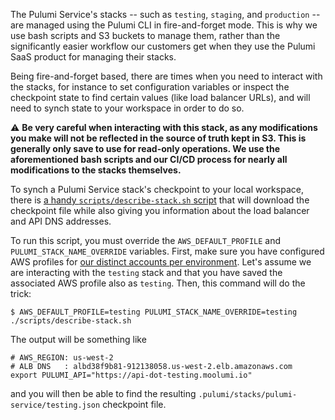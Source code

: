 The Pulumi Service's stacks -- such as `testing`, `staging`, and `production` -- are managed using the Pulumi CLI in fire-and-forget mode.  This is why we use bash scripts and S3 buckets to manage them, rather than the significantly easier workflow our customers get when they use the Pulumi SaaS product for managing their stacks.

Being fire-and-forget based, there are times when you need to interact with the stacks, for instance to set configuration variables or inspect the checkpoint state to find certain values (like load balancer URLs), and will need to synch state to your workspace in order to do so.

:warning: **Be very careful when interacting with this stack, as any modifications you make will not be reflected in the source of truth kept in S3.  This is generally only save to use for read-only operations.  We use the aforementioned bash scripts and our CI/CD process for nearly all modifications to the stacks themselves.**

To synch a Pulumi Service stack's checkpoint to your local workspace, there is [a handy `scripts/describe-stack.sh` script](https://github.com/pulumi/pulumi-service/blob/master/scripts/describe-stack.sh) that will download the checkpoint file while also giving you information about the load balancer and API DNS addresses.

To run this script, you must override the `AWS_DEFAULT_PROFILE` and `PULUMI_STACK_NAME_OVERRIDE` variables.  First, make sure you have configured AWS profiles for [our distinct accounts per environment](https://docs.google.com/document/d/1Do4YHOQSM6yxnXVef0dcsZ_8sqpOLm4w6Tri0KfzUFM/edit).  Let's assume we are interacting with the `testing` stack and that you have saved the associated AWS profile also as `testing`.  Then, this command will do the trick:

```
$ AWS_DEFAULT_PROFILE=testing PULUMI_STACK_NAME_OVERRIDE=testing ./scripts/describe-stack.sh
```

The output will be something like

```
# AWS_REGION: us-west-2
# ALB DNS   : albd38f9b81-912138058.us-west-2.elb.amazonaws.com
export PULUMI_API="https://api-dot-testing.moolumi.io"
```

and you will then be able to find the resulting `.pulumi/stacks/pulumi-service/testing.json` checkpoint file.